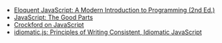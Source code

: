 * [Eloquent JavaScript: A Modern Introduction to Programming (2nd Ed.)](http://eloquentjavascript.net)
* [JavaScript: The Good Parts](http://www.amazon.com/JavaScript-Good-Parts-Douglas-Crockford/dp/0596517742)
* [Crockford on JavaScript](http://javascript.crockford.com/)
* [idiomatic.js: Principles of Writing Consistent, Idiomatic JavaScript](https://github.com/rwaldron/idiomatic.js)
